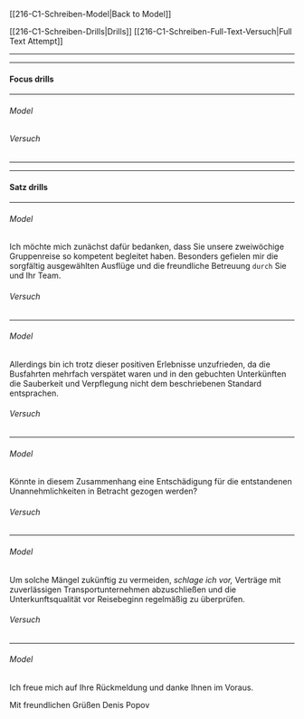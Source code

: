 [[216-C1-Schreiben-Model|Back to Model]]

[[216-C1-Schreiben-Drills|Drills]]
[[216-C1-Schreiben-Full-Text-Versuch|Full Text Attempt]]

----
---

#### Focus drills


---
###### *Model*

###### *Versuch* 



---
---

####  Satz drills

---
###### *Model*
Ich möchte mich zunächst dafür bedanken, dass Sie unsere zweiwöchige Gruppenreise so kompetent begleitet haben. Besonders gefielen mir die sorgfältig ausgewählten Ausflüge und die freundliche Betreuung `durch` Sie und Ihr Team.


###### *Versuch* 


---
###### *Model*
Allerdings bin ich trotz dieser positiven Erlebnisse unzufrieden, da die Busfahrten mehrfach verspätet waren und in den gebuchten Unterkünften die Sauberkeit und Verpflegung nicht dem beschriebenen Standard entsprachen.


###### *Versuch* 



---
###### *Model*
Könnte in diesem Zusammenhang eine Entschädigung für die entstandenen Unannehmlichkeiten in Betracht gezogen werden?


###### *Versuch* 


---
###### *Model*
Um solche Mängel zukünftig zu vermeiden, *schlage ich vor,* Verträge mit zuverlässigen Transportunternehmen abzuschließen und die Unterkunftsqualität vor Reisebeginn regelmäßig zu überprüfen.


###### *Versuch* 



---
###### *Model*
Ich freue mich auf Ihre Rückmeldung und danke Ihnen im Voraus.

Mit freundlichen Grüßen
Denis Popov
